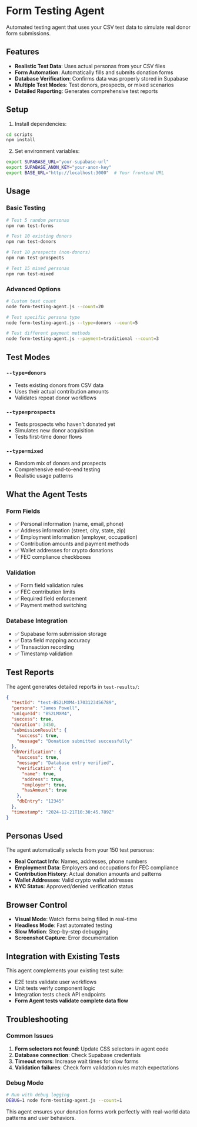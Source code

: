# Form Testing Agent

Automated testing agent that uses your CSV test data to simulate real donor form submissions.

## Features

- **Realistic Test Data**: Uses actual personas from your CSV files
- **Form Automation**: Automatically fills and submits donation forms
- **Database Verification**: Confirms data was properly stored in Supabase
- **Multiple Test Modes**: Test donors, prospects, or mixed scenarios
- **Detailed Reporting**: Generates comprehensive test reports

## Setup

1. Install dependencies:
```bash
cd scripts
npm install
```

2. Set environment variables:
```bash
export SUPABASE_URL="your-supabase-url"
export SUPABASE_ANON_KEY="your-anon-key"
export BASE_URL="http://localhost:3000"  # Your frontend URL
```

## Usage

### Basic Testing
```bash
# Test 5 random personas
npm run test-forms

# Test 10 existing donors
npm run test-donors

# Test 10 prospects (non-donors)
npm run test-prospects

# Test 15 mixed personas
npm run test-mixed
```

### Advanced Options
```bash
# Custom test count
node form-testing-agent.js --count=20

# Test specific persona type
node form-testing-agent.js --type=donors --count=5

# Test different payment methods
node form-testing-agent.js --payment=traditional --count=3
```

## Test Modes

### `--type=donors`
- Tests existing donors from CSV data
- Uses their actual contribution amounts
- Validates repeat donor workflows

### `--type=prospects`
- Tests prospects who haven't donated yet
- Simulates new donor acquisition
- Tests first-time donor flows

### `--type=mixed`
- Random mix of donors and prospects
- Comprehensive end-to-end testing
- Realistic usage patterns

## What the Agent Tests

### Form Fields
- ✅ Personal information (name, email, phone)
- ✅ Address information (street, city, state, zip)
- ✅ Employment information (employer, occupation)
- ✅ Contribution amounts and payment methods
- ✅ Wallet addresses for crypto donations
- ✅ FEC compliance checkboxes

### Validation
- ✅ Form field validation rules
- ✅ FEC contribution limits
- ✅ Required field enforcement
- ✅ Payment method switching

### Database Integration
- ✅ Supabase form submission storage
- ✅ Data field mapping accuracy
- ✅ Transaction recording
- ✅ Timestamp validation

## Test Reports

The agent generates detailed reports in `test-results/`:

```json
{
  "testId": "test-BS2LMXM4-1703123456789",
  "persona": "James Powell",
  "uniqueId": "BS2LMXM4",
  "success": true,
  "duration": 3450,
  "submissionResult": {
    "success": true,
    "message": "Donation submitted successfully"
  },
  "dbVerification": {
    "success": true,
    "message": "Database entry verified",
    "verification": {
      "name": true,
      "address": true,
      "employer": true,
      "hasAmount": true
    },
    "dbEntry": "12345"
  },
  "timestamp": "2024-12-21T10:30:45.789Z"
}
```

## Personas Used

The agent automatically selects from your 150 test personas:

- **Real Contact Info**: Names, addresses, phone numbers
- **Employment Data**: Employers and occupations for FEC compliance
- **Contribution History**: Actual donation amounts and patterns
- **Wallet Addresses**: Valid crypto wallet addresses
- **KYC Status**: Approved/denied verification status

## Browser Control

- **Visual Mode**: Watch forms being filled in real-time
- **Headless Mode**: Fast automated testing
- **Slow Motion**: Step-by-step debugging
- **Screenshot Capture**: Error documentation

## Integration with Existing Tests

This agent complements your existing test suite:
- E2E tests validate user workflows
- Unit tests verify component logic
- Integration tests check API endpoints
- **Form Agent tests validate complete data flow**

## Troubleshooting

### Common Issues
1. **Form selectors not found**: Update CSS selectors in agent code
2. **Database connection**: Check Supabase credentials
3. **Timeout errors**: Increase wait times for slow forms
4. **Validation failures**: Check form validation rules match expectations

### Debug Mode
```bash
# Run with debug logging
DEBUG=1 node form-testing-agent.js --count=1
```

This agent ensures your donation forms work perfectly with real-world data patterns and user behaviors.